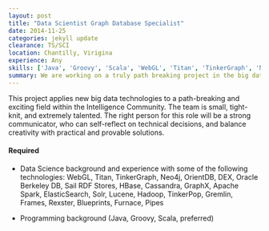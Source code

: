 ```yaml
---
layout: post
title: "Data Scientist Graph Database Specialist"
date: 2014-11-25
categories: jekyll update
clearance: TS/SCI
location: Chantilly, Virigina
experience: Any
skills: ['Java', 'Groovy', 'Scala', 'WebGL', 'Titan', 'TinkerGraph', 'Neo4J', 'OrientDB', 'DEX', 'Oracle Berkely DB', 'Sail DRF Stores', 'HBase', 'Cassandara', 'GraphX', 'Apahce Spark', 'Elastic Search', 'Solr', 'Lucene', 'Hadoop', 'TinkerPop', 'Gremlin', 'Frames', 'Rexster', 'Blueprints', 'Furnace', 'Pipes']
summary: We are working on a truly path breaking project in the big data arena, and we are looking for a strong data scientist to join our small team of bright and committed engineers! The ideal candidate will have experience with graph databases, graph servers, graph traversal, and high performance distributed computing (HPDC) environments.
---
```


This project applies new big data technologies to a path-breaking and exciting field within the Intelligence Community. The team is small, tight-knit, and extremely talented. The right person for this role will be a strong communicator, who can self-reflect on technical decisions, and balance creativity with practical and provable solutions.

#### Required

* Data Science background and experience with some of the following technologies: WebGL, Titan, TinkerGraph, Neo4j, OrientDB, DEX, Oracle Berkeley DB, Sail RDF Stores, HBase, Cassandra, GraphX, Apache Spark, ElasticSearch, Solr, Lucene, Hadoop, TinkerPop, Gremlin, Frames, Rexster, Blueprints, Furnace, Pipes

* Programming background (Java, Groovy, Scala, preferred)